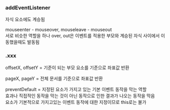 ### addEventListener

자식 요소에도 계승됨  

mouseenter - mouseover, mouseleave - mouseout   
서로 비슷한 역할을 하나 over, out은 이벤트를 적용한 부모와 계승된 자식 사이에서 이동했을때도 발동됨  

### .xxx

offsetX, offsetY = 기준이 되는 부모 요소를 기준으로 좌표값 반환  

pageX, pageY = 전체 문서를 기준으로 좌표값 반환

preventDefault = 지정된 요소가 가지고 있는 기본 이벤트 동작을 막는 역할  
효과나 직접적인 동작을 막는 것이 아닌 동작으로 인한 결과가 나오는 동작을 막음  
요소가 기본적으로 가지고있는 이벤트 동작에 대한 지정이므로 this로는 불가  
